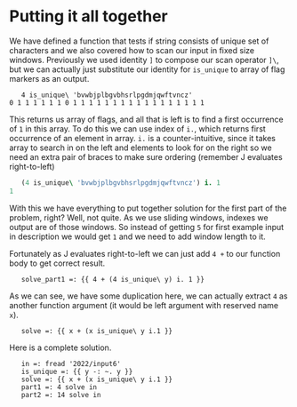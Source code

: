 # Putting it all together

We have defined a function that tests if string consists of unique set of characters and we also covered how to scan our input in fixed size windows. Previously we used identity `]` to compose our scan operator `]\`, but we can actually just substitute our identity for `is_unique` to array of flag markers as an output.

```
   4 is_unique\ 'bvwbjplbgvbhsrlpgdmjqwftvncz'
0 1 1 1 1 1 1 0 1 1 1 1 1 1 1 1 1 1 1 1 1 1 1 1 1
```

This returns us array of flags, and all that is left is to find a first occurrence of `1` in this array. To do this we can use index of `i.`, which returns first occurrence of an element in array.
`i.` is a counter-intuitive, since it takes array to search in on the left and elements to look for on the right so we need an extra pair of braces to make sure ordering (remember J evaluates right-to-left)

```j
   (4 is_unique\ 'bvwbjplbgvbhsrlpgdmjqwftvncz') i. 1
1
```

With this we have everything to put together solution for the first part of the problem, right? Well, not quite. As we use sliding windows, indexes we output are of those windows. So instead of getting `5` for first example input in description we would get `1` and we need to add window length to it.

Fortunately as J evaluates right-to-left we can just add `4 +` to our function body to get correct result.

```
   solve_part1 =: {{ 4 + (4 is_unique\ y) i. 1 }}
```

As we can see, we have some duplication here, we can actually extract `4` as another function argument (it would be left argument with reserved name `x`).

```
   solve =: {{ x + (x is_unique\ y i.1 }}
```

Here is a complete solution.

```
   in =: fread '2022/input6'
   is_unique =: {{ y -: ~. y }}
   solve =: {{ x + (x is_unique\ y i.1 }}
   part1 =: 4 solve in
   part2 =: 14 solve in
```

